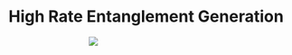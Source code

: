 # High Rate Entanglement Generation

                                    ![](./figs_04/high_rate_entanglement.svg)
